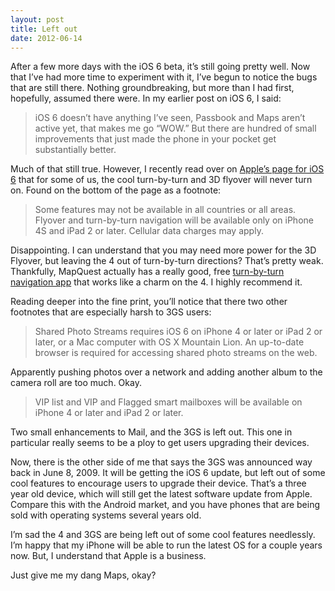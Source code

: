 ```yaml
---
layout: post
title: Left out
date: 2012-06-14
---
```


After a few more days with the iOS 6 beta, it’s still going pretty well. Now that I’ve had more time to experiment with it, I’ve begun to notice the bugs that are still there. Nothing groundbreaking, but more than I had first, hopefully, assumed there were. In my earlier post on iOS 6, I said:

> iOS 6 doesn’t have anything I’ve seen, Passbook and Maps aren’t active yet, that makes me go “WOW.” But there are hundred of small improvements that just made the phone in your pocket get substantially better.

Much of that still true. However, I recently read over on [Apple’s page for iOS 6](http://apple.com/ios/ios6/) that for some of us, the cool turn-by-turn and 3D flyover will never turn on. Found on the bottom of the page as a footnote:

> Some features may not be available in all countries or all areas. Flyover and turn-by-turn navigation will be available only on iPhone 4S and iPad 2 or later. Cellular data charges may apply.

Disappointing. I can understand that you may need more power for the 3D Flyover, but leaving the 4 out of turn-by-turn directions? That’s pretty weak. Thankfully, MapQuest actually has a really good, free [turn-by-turn navigation app](http://itunes.apple.com/us/app/mapquest/id316126557?mt=8) that works like a charm on the 4. I highly recommend it.

Reading deeper into the fine print, you’ll notice that there two other footnotes that are especially harsh to 3GS users:

> Shared Photo Streams requires iOS 6 on iPhone 4 or later or iPad 2 or later, or a Mac computer with OS X Mountain Lion. An up-to-date browser is required for accessing shared photo streams on the web.

Apparently pushing photos over a network and adding another album to the camera roll are too much. Okay.

> VIP list and VIP and Flagged smart mailboxes will be available on iPhone 4 or later and iPad 2 or later.

Two small enhancements to Mail, and the 3GS is left out. This one in particular really seems to be a ploy to get users upgrading their devices.

Now, there is the other side of me that says the 3GS was announced way back in June 8, 2009. It will be getting the iOS 6 update, but left out of some cool features to encourage users to upgrade their device. That’s a three year old device, which will still get the latest software update from Apple. Compare this with the Android market, and you have phones that are being sold with operating systems several years old.

I’m sad the 4 and 3GS are being left out of some cool features needlessly. I’m happy that my iPhone will be able to run the latest OS for a couple years now. But, I understand that Apple is a business.

Just give me my dang Maps, okay?